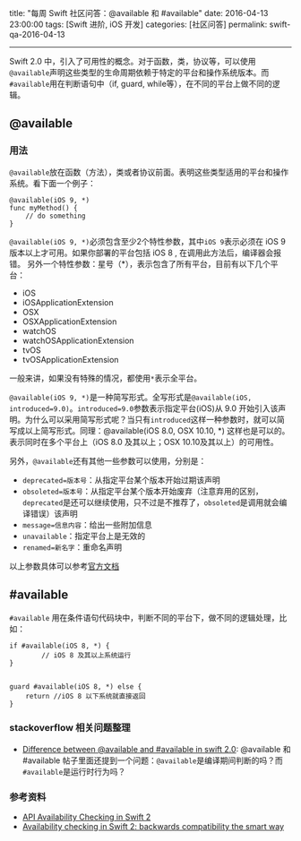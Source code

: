 title: "每周 Swift 社区问答：@available 和 #available"
date: 2016-04-13 23:00:00
tags: [Swift 进阶, iOS 开发]
categories: [社区问答]
permalink: swift-qa-2016-04-13

---

Swift 2.0 中，引入了可用性的概念。对于函数，类，协议等，可以使用`@available`声明这些类型的生命周期依赖于特定的平台和操作系统版本。而`#available`用在判断语句中（if, guard, while等），在不同的平台上做不同的逻辑。


<!--more-->

## @available

### 用法

`@available`放在函数（方法），类或者协议前面。表明这些类型适用的平台和操作系统。看下面一个例子：

```
@available(iOS 9, *)
func myMethod() {
    // do something
}
```
`@available(iOS 9, *)`必须包含至少2个特性参数，其中`iOS 9`表示必须在 iOS 9 版本以上才可用。如果你部署的平台包括 iOS 8 , 在调用此方法后，编译器会报错。
另外一个特性参数：星号（*），表示包含了所有平台，目前有以下几个平台：

* iOS
* iOSApplicationExtension
* OSX
* OSXApplicationExtension
* watchOS
* watchOSApplicationExtension
* tvOS
* tvOSApplicationExtension

一般来讲，如果没有特殊的情况，都使用`*`表示全平台。

`@available(iOS 9, *)`是一种简写形式。全写形式是`@available(iOS, introduced=9.0)`。`introduced=9.0`参数表示指定平台(iOS)从 9.0 开始引入该声明。为什么可以采用简写形式呢？当只有`introduced`这样一种参数时，就可以简写成以上简写形式。同理：@available(iOS 8.0, OSX 10.10, *) 这样也是可以的。表示同时在多个平台上（iOS 8.0 及其以上；OSX 10.10及其以上）的可用性。

另外，`@available`还有其他一些参数可以使用，分别是：

* `deprecated=版本号`：从指定平台某个版本开始过期该声明
* `obsoleted=版本号`：从指定平台某个版本开始废弃（注意弃用的区别，`deprecated`是还可以继续使用，只不过是不推荐了，`obsoleted`是调用就会编译错误）该声明
* `message=信息内容`：给出一些附加信息
* `unavailable`：指定平台上是无效的
* `renamed=新名字`：重命名声明

以上参数具体可以参考[官方文档](http://wiki.jikexueyuan.com/project/swift/chapter3/06_Attributes.html)





## #available

`#available` 用在条件语句代码块中，判断不同的平台下，做不同的逻辑处理，比如：

```
if #available(iOS 8, *) {
        // iOS 8 及其以上系统运行
}


guard #available(iOS 8, *) else {
    return //iOS 8 以下系统就直接返回
}

```

### stackoverflow 相关问题整理

* [Difference between @available and #available in swift 2.0](http://stackoverflow.com/questions/32761511/difference-between-available-and-available-in-swift-2-0): @available 和 #available
帖子里面还提到一个问题：`@available`是编译期间判断的吗？而`#available`是运行时行为吗？




### 参考资料
* [API Availability Checking in Swift 2](http://www.codingexplorer.com/api-availability-checking-in-swift-2/)
* [Availability checking in Swift 2: backwards compatibility the smart way](https://www.hackingwithswift.com/new-syntax-swift-2-availability-checking)






